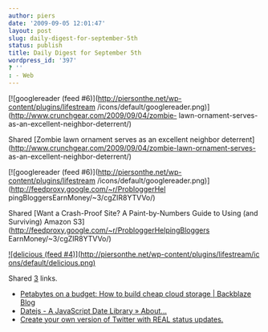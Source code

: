 ```yaml
---
author: piers
date: '2009-09-05 12:01:47'
layout: post
slug: daily-digest-for-september-5th
status: publish
title: Daily Digest for September 5th
wordpress_id: '397'
? ''
: - Web
---
```


[![googlereader (feed #6)](http://piersonthe.net/wp-content/plugins/lifestream
/icons/default/googlereader.png)](http://www.crunchgear.com/2009/09/04/zombie-
lawn-ornament-serves-as-an-excellent-neighbor-deterrent/)

Shared [Zombie lawn ornament serves as an excellent neighbor
deterrent](http://www.crunchgear.com/2009/09/04/zombie-lawn-ornament-serves-
as-an-excellent-neighbor-deterrent/)

[![googlereader (feed #6)](http://piersonthe.net/wp-content/plugins/lifestream
/icons/default/googlereader.png)](http://feedproxy.google.com/~r/ProbloggerHel
pingBloggersEarnMoney/~3/cgZIR8YTVVo/)

Shared [Want a Crash-Proof Site? A Paint-by-Numbers Guide to Using (and
Surviving) Amazon S3](http://feedproxy.google.com/~r/ProbloggerHelpingBloggers
EarnMoney/~3/cgZIR8YTVVo/)

[![delicious (feed #4)](http://piersonthe.net/wp-content/plugins/lifestream/ic
ons/default/delicious.png)](http://del.icio.us/piersk)

Shared [3](void(0);) links.

  * [Petabytes on a budget: How to build cheap cloud storage | Backblaze Blog](http://blog.backblaze.com/2009/09/01/petabytes-on-a-budget-how-to-build-cheap-cloud-storage/)
  * [Datejs - A JavaScript Date Library » About…](http://www.datejs.com/)
  * [Create your own version of Twitter with REAL status updates.](http://thenextweb.com/2009/09/04/create-version-twitter-real-status-updates-replies-links-breaking-news/)

